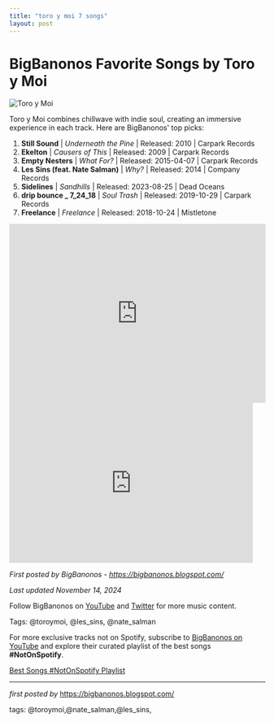 ```yaml
---
title: "toro y moi 7 songs"
layout: post
---
```

<h1>BigBanonos Favorite Songs by Toro y Moi</h1>
<img src="https://assets.teenvogue.com/photos/55831f71c3f29bdf1f2b5f1b/16:9/w_2560%2Cc_limit/entertainment-music-2013-03-toro-y-moi.jpg" alt="Toro y Moi"> <p>Toro y Moi combines chillwave with indie soul, creating an immersive experience in each track. Here are BigBanonos' top picks:</p> <ol> <li><strong>Still Sound</strong> | <em>Underneath the Pine</em> | Released: 2010 | Carpark Records</li> <li><strong>Ekelton</strong> | <em>Causers of This</em> | Released: 2009 | Carpark Records</li> <li><strong>Empty Nesters</strong> | <em>What For?</em> | Released: 2015-04-07 | Carpark Records</li> <li><strong>Les Sins (feat. Nate Salman)</strong> | <em>Why?</em> | Released: 2014 | Company Records</li> <li><strong>Sidelines</strong> | <em>Sandhills</em> | Released: 2023-08-25 | Dead Oceans</li> <li><strong>drip bounce _ 7_24_18</strong> | <em>Soul Trash</em> | Released: 2019-10-29 | Carpark Records</li> <li><strong>Freelance</strong> | <em>Freelance</em> | Released: 2018-10-24 | Mistletone</li>
</ol> <div> <iframe src="https://open.spotify.com/embed/playlist/6sR1v45crzlVDVkHkvhx4w?utm_source=generator" width="100%" height="352" frameborder="0" allowfullscreen="" allow="autoplay; clipboard-write; encrypted-media; fullscreen; picture-in-picture" loading="lazy"></iframe>
</div> <div> <iframe allowfullscreen="" frameborder="0" height="315" src="https://www.youtube.com/embed/0Gqh4e1S6j0?list=PLtuNtuTatqI3pS1vrVDHhGUFSqympdPAe" width="95%"></iframe>
</div> <p><em>First posted by BigBanonos - <a href="https://bigbanonos.blogspot.com/">https://bigbanonos.blogspot.com/</a></em></p>
<p><em>Last updated November 14, 2024</em></p>
<p>Follow BigBanonos on <a href="https://www.youtube.com/@BigBanonos">YouTube</a> and <a href="https://x.com/bigbanonos">Twitter</a> for more music content.</p>
<p>Tags: @toroymoi, @les_sins, @nate_salman</p>


<!--Subscribe and Playlist Links-->
<div>
    <p>For more exclusive tracks not on Spotify, subscribe to <a href="https://www.youtube.com/@BigBanonos" target="_blank">BigBanonos on YouTube</a> and explore their curated playlist of the best songs <strong>#NotOnSpotify</strong>.</p>
    <p><a href="https://www.youtube.com/playlist?list=PLtuNtuTatqI0kFahUCbtbfenC_ET5O_tr" target="_blank">Best Songs #NotOnSpotify Playlist<br /></a></p></div>

<hr />

<p><em>first posted by</em> <a href="https://bigbanonos.blogspot.com/" rel="noopener" target="_new">https://bigbanonos.blogspot.com/</a></p>

<p>tags: @toroymoi,@nate_salman,@les_sins,</p>

